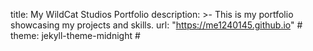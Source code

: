 title: My WildCat Studios Portfolio
description: >-
         This is my portfolio showcasing my projects and skills.
url: "https://me1240145.github.io" # 
theme: jekyll-theme-midnight # 

